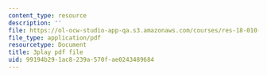 ```yaml
---
content_type: resource
description: ''
file: https://ol-ocw-studio-app-qa.s3.amazonaws.com/courses/res-18-010-a-2020-vision-of-linear-algebra-spring-2020/99194b291ac8239a570fae0243489684_IHO7_n7Y09s.pdf
file_type: application/pdf
resourcetype: Document
title: 3play pdf file
uid: 99194b29-1ac8-239a-570f-ae0243489684
---
```

